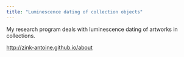 ```yaml
---
title: "Luminescence dating of collection objects"
---
```

My research program deals with luminescence dating of artworks in collections.

http://zink-antoine.github.io/about
